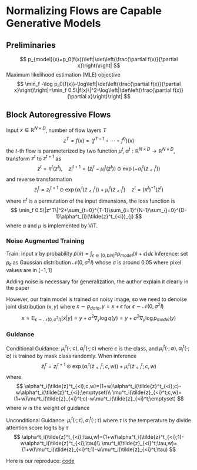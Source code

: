 # Normalizing Flows are Capable Generative Models

## Preliminaries

$$
p_{model}(x)=p_0(f(x))\left|\det\left(\frac{\partial f(x)}{\partial x}\right)\right|
$$
Maximum likelihood estimation (MLE) objective
$$
\min_f -\log p_0(f(x))-\log\left|\det\left(\frac{\partial f(x)}{\partial x}\right)\right|=\min_f 0.5\|f(x)\|^2-\log\left|\det\left(\frac{\partial f(x)}{\partial x}\right)\right|
$$

## Block Autoregressive Flows

Input $x\in\mathbb{R}^{N\times D}$, number of flow layers $T$
$$
z^T=f(x)=(f^{T-1}\circ\cdots\circ f^0)(x)
$$
the $t$-th flow is parameterized by two function $\mu^t,\alpha^t:\mathbb{R}^{N\times D}\to \mathbb{R}^{N\times D}$, transform $z^t$ to $z^{t+1}$ as
$$
\tilde{z}^t=\pi^t(z^t),\quad z^{t+1}_i=(\tilde{z}^t_i-\mu^t_i(\tilde{z}^t))\odot\exp(-\alpha^t_i(\tilde{z}^t_{<i}))
$$
and reverse transformation
$$
\tilde{z}^t_i=z^{t+1}_i\odot\exp(\alpha^t_i(\tilde{z}^t_{<i}))+\mu^t_i(\tilde{z}_{<i}^t)\quad z^t=(\pi^t)^{-1}(\tilde{z}^t)
$$
where $\pi^t$ is a permutation of the input dimensions, the loss function is
$$
\min_f 0.5\|z^T\|^2+\sum_{t=0}^{T-1}\sum_{i=1}^{N-1}\sum_{j=0}^{D-1}\alpha^t_{i}(\tilde{z}^t_{<i})_{j}
$$
where $\alpha$ and $\mu$ is implemented by ViT.

### Noise Augmented Training

Train: input $x$ by probability $\tilde{p}(\tilde{x})=\int_{\epsilon\in [0,bin]^D}p_{model}(\tilde{x}+\epsilon)d\epsilon$
Inference: set $p_\epsilon$ as Gaussian distribution $\mathcal{N}(0,\sigma^2I)$ whose $\sigma$ is around 0.05 where pixel values are in $[-1,1]$

Adding noise is necessary for generalization, the author explain it clearly in the paper

However, our train model is trained on noisy image, so we need to denoise
joint distribution $(x,y)$ where $x\sim p_{data},y=x+\epsilon$ for $\epsilon\sim\mathcal{N}(0,\sigma^2I)$
$$
x=\mathbb{E}_{\epsilon\sim\mathcal{N}(0,\sigma^2I)}[x|y]=y+\sigma^2\nabla_y\log q(y)=y+\sigma^2\nabla_y\log p_{model}(y)
$$

### Guidance

Conditional Guidance: $\mu_i^t(\cdot;c),\alpha_i^t(\cdot;c)$ where $c$ is the class, and $\mu_i^t(\cdot;\emptyset),\alpha_i^t(\cdot;\emptyset)$ is trained by mask class randomly. When inference
$$
\tilde{z}^t_i=z^{t+1}_i\odot\exp(\alpha^t_i(\tilde{z}^t_{<i};c,w))+\mu^t_i(\tilde{z}_{<i}^t;c,w)
$$
where
$$
\alpha^t_i(\tilde{z}^t_{<i};c,w)=(1+w)\alpha^t_i(\tilde{z}^t_{<i};c)-w\alpha^t_i(\tilde{z}^t_{<i};\emptyset)\\
\mu^t_i(\tilde{z}_{<i}^t;c,w)=(1+w)\mu^t_i(\tilde{z}_{<i}^t;c)-w\mu^t_i(\tilde{z}_{<i}^t;\emptyset)
$$
where $w$ is the weight of guidance

Unconditional Guidance: $\mu_i^t(\cdot;\tau),\alpha_i^t(\cdot;\tau)$ where $\tau$ is the temperature by divide attention score logits by $\tau$
$$
\alpha^t_i(\tilde{z}^t_{<i};\tau,w)=(1+w)\alpha^t_i(\tilde{z}^t_{<i};1)-w\alpha^t_i(\tilde{z}^t_{<i};\tau)\\
\mu^t_i(\tilde{z}_{<i}^t;\tau,w)=(1+w)\mu^t_i(\tilde{z}_{<i}^t;1)-w\mu^t_i(\tilde{z}_{<i}^t;\tau)
$$

Here is our reproduce: [code](https://github.com/Lyy-iiis/Normalizing_Flow/tree/tarflow)